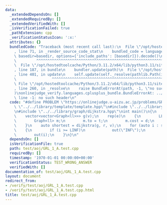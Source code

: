 ```yaml
---
data:
  _extendedDependsOn: []
  _extendedRequiredBy: []
  _extendedVerifiedWith: []
  _isVerificationFailed: true
  _pathExtension: cpp
  _verificationStatusIcon: ':x:'
  attributes: {}
  bundledCode: "Traceback (most recent call last):\n  File \"/opt/hostedtoolcache/Python/3.11.2/x64/lib/python3.11/site-packages/onlinejudge_verify/documentation/build.py\"\
    , line 71, in _render_source_code_stat\n    bundled_code = language.bundle(stat.path,\
    \ basedir=basedir, options={'include_paths': [basedir]}).decode()\n          \
    \         ^^^^^^^^^^^^^^^^^^^^^^^^^^^^^^^^^^^^^^^^^^^^^^^^^^^^^^^^^^^^^^^^^^^^^^^^^^^^^^^^^\n\
    \  File \"/opt/hostedtoolcache/Python/3.11.2/x64/lib/python3.11/site-packages/onlinejudge_verify/languages/cplusplus.py\"\
    , line 187, in bundle\n    bundler.update(path)\n  File \"/opt/hostedtoolcache/Python/3.11.2/x64/lib/python3.11/site-packages/onlinejudge_verify/languages/cplusplus_bundle.py\"\
    , line 401, in update\n    self.update(self._resolve(pathlib.Path(included), included_from=path))\n\
    \                ^^^^^^^^^^^^^^^^^^^^^^^^^^^^^^^^^^^^^^^^^^^^^^^^^^^^^^^^^\n \
    \ File \"/opt/hostedtoolcache/Python/3.11.2/x64/lib/python3.11/site-packages/onlinejudge_verify/languages/cplusplus_bundle.py\"\
    , line 260, in _resolve\n    raise BundleErrorAt(path, -1, \"no such header\"\
    )\nonlinejudge_verify.languages.cplusplus_bundle.BundleErrorAt: ../../library/template/template.hpp:\
    \ line -1: no such header\n"
  code: "#define PROBLEM \"https://onlinejudge.u-aizu.ac.jp/problems/GRL_1_A\"\n#include\
    \ \"../../library/template/template.hpp\"\n#include \"../../library/graph/graph-template/graph-template.hpp\"\
    \n#include \"../../library/graph/dijkstra.hpp\"\nint main()\n{\n    LL(v, e, r);\n\
    \    vector<vector<Graph<ll>>> g(v);\n    rep(e)\n    {\n        LL(s, t, d);\n\
    \        Graph<ll> m;\n        m.to = t;\n        m.cost = d;\n        g[s].emplace_back(m);\n\
    \    }\n    auto shortest = dijkstra(g, r, v);\n    for (auto i : shortest)\n\
    \    {\n        if (i >= LINF)\n            out(\"INF\");\n        else\n    \
    \        out(i);\n    }\n}\n"
  dependsOn: []
  isVerificationFile: true
  path: test/aoj/GRL_1_A.test.cpp
  requiredBy: []
  timestamp: '1970-01-01 00:00:00+00:00'
  verificationStatus: TEST_WRONG_ANSWER
  verifiedWith: []
documentation_of: test/aoj/GRL_1_A.test.cpp
layout: document
redirect_from:
- /verify/test/aoj/GRL_1_A.test.cpp
- /verify/test/aoj/GRL_1_A.test.cpp.html
title: test/aoj/GRL_1_A.test.cpp
---
```

